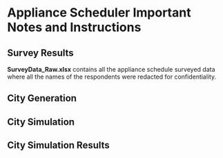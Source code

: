 # Appliance Scheduler Important Notes and Instructions


## Survey Results

**SurveyData_Raw.xlsx** contains all the appliance schedule surveyed data where all the names of the respondents were redacted for confidentiality. 




## City Generation


## City Simulation


## City Simulation Results
